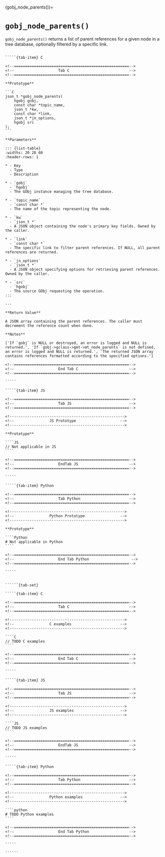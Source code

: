 <!-- ============================================================== -->
(gobj_node_parents())=
# `gobj_node_parents()`
<!-- ============================================================== -->

`gobj_node_parents()` returns a list of parent references for a given node in a tree database, optionally filtered by a specific link.

<!------------------------------------------------------------>
<!--                    Prototypes                          -->
<!------------------------------------------------------------>

``````{tab-set}

`````{tab-item} C

<!--====================================================-->
<!--                    Tab C                           -->
<!--====================================================-->

**Prototype**

```C
json_t *gobj_node_parents(
    hgobj gobj,
    const char *topic_name,
    json_t *kw,
    const char *link,
    json_t *jn_options,
    hgobj src
);
```

**Parameters**

::: {list-table}
:widths: 20 20 60
:header-rows: 1

* - Key
  - Type
  - Description

* - `gobj`
  - `hgobj`
  - The GObj instance managing the tree database.

* - `topic_name`
  - `const char *`
  - The name of the topic representing the node.

* - `kw`
  - `json_t *`
  - A JSON object containing the node's primary key fields. Owned by the caller.

* - `link`
  - `const char *`
  - The specific link to filter parent references. If NULL, all parent references are returned.

* - `jn_options`
  - `json_t *`
  - A JSON object specifying options for retrieving parent references. Owned by the caller.

* - `src`
  - `hgobj`
  - The source GObj requesting the operation.
:::

---

**Return Value**

A JSON array containing the parent references. The caller must decrement the reference count when done.

**Notes**

['If `gobj` is NULL or destroyed, an error is logged and NULL is returned.', 'If `gobj->gclass->gmt->mt_node_parents` is not defined, an error is logged and NULL is returned.', 'The returned JSON array contains references formatted according to the specified options.']

<!--====================================================-->
<!--                    End Tab C                       -->
<!--====================================================-->

`````

`````{tab-item} JS

<!--====================================================-->
<!--                    Tab JS                          -->
<!--====================================================-->

<!---------------------------------------------------->
<!--                JS Prototype                    -->
<!---------------------------------------------------->

**Prototype**

````JS
// Not applicable in JS
````

<!--====================================================-->
<!--                    EndTab JS                       -->
<!--====================================================-->

`````

`````{tab-item} Python

<!--====================================================-->
<!--                    Tab Python                      -->
<!--====================================================-->

<!---------------------------------------------------->
<!--                Python Prototype                -->
<!---------------------------------------------------->

**Prototype**

````Python
# Not applicable in Python
````

<!--====================================================-->
<!--                    End Tab Python                   -->
<!--====================================================-->

`````

``````

<!------------------------------------------------------------>
<!--                    Examples                            -->
<!------------------------------------------------------------>

```````{dropdown} Examples

``````{tab-set}

`````{tab-item} C

<!--====================================================-->
<!--                    Tab C                           -->
<!--====================================================-->

<!---------------------------------------------------->
<!--                C examples                      -->
<!---------------------------------------------------->

````C
// TODO C examples
````

<!--====================================================-->
<!--                    End Tab C                       -->
<!--====================================================-->

`````

`````{tab-item} JS

<!--====================================================-->
<!--                    Tab JS                          -->
<!--====================================================-->

<!---------------------------------------------------->
<!--                JS examples                     -->
<!---------------------------------------------------->

````JS
// TODO JS examples
````

<!--====================================================-->
<!--                    EndTab JS                       -->
<!--====================================================-->

`````

`````{tab-item} Python

<!--====================================================-->
<!--                    Tab Python                      -->
<!--====================================================-->

<!---------------------------------------------------->
<!--                Python examples                 -->
<!---------------------------------------------------->

````python
# TODO Python examples
````

<!--====================================================-->
<!--                    End Tab Python                  -->
<!--====================================================-->

`````

``````

```````
